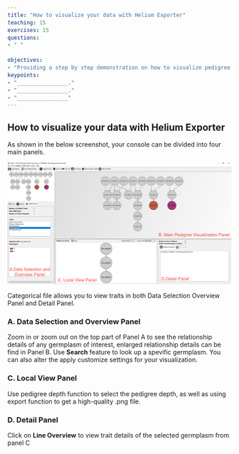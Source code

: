 ```yaml
---
title: "How to visualize your data with Helium Exporter"
teaching: 15
exercises: 15
questions:
- " "

objectives:
- "Providing a step by step demonstration on how to visualize pedigree lines alone with rawphenotypic data in all panels."
keypoints:
- "________________."
- "________________."
- "________________"
---
```

## How to visualize your data with Helium Exporter

As shown in the below screenshot, your console can be divided into four main panels.

![Screenshot of main code listing](../fig/helium-exporter-7.png)


Categorical file allows you to view traits in both Data Selection Overview Panel and Detail Panel. 

### A. Data Selection and Overview Panel

Zoom in or zoom out on the top part of Panel A to see the relationship details of any germplasm of interest, enlarged relationship details can be find in Panel B. Use **Search** feature to look up a spevific germplasm. You can also alter the apply customize settings for your visualization.

### C. Local View Panel 

Use pedigree depth function to select the pedigree depth, as well as using export function to get a high-quality .png file. 

### D. Detail Panel

Click on **Line Overview** to view trait details of the selected germplasm from panel C
